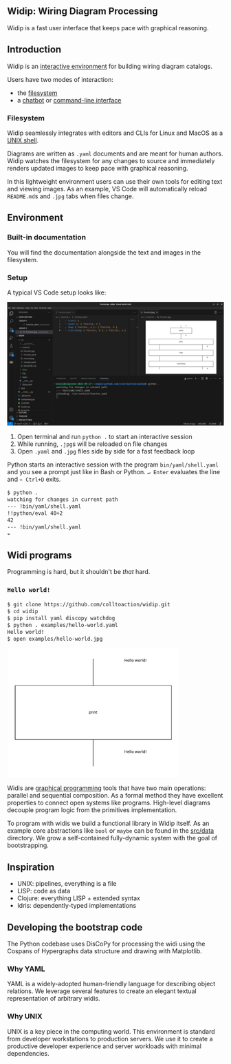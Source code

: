 Widip: Wiring Diagram Processing
-----

Widip is a fast user interface that keeps pace with graphical reasoning.

## Introduction

Widip is an [interactive environment] for building wiring diagram catalogs.

Users have two modes of interaction:
* the [filesystem]
* a [chatbot] or [command-line interface]

### Filesystem
Widip seamlessly integrates with editors and CLIs for Linux and MacOS as a [UNIX shell].

Diagrams are written as `.yaml` documents and are meant for human authors. Widip watches the filesystem for any changes to source and immediately renders updated images to keep pace with graphical reasoning.

In this lightweight environment users can use their own tools for editing text and viewing images. As an example, VS Code will automatically reload `README.md`s and `.jpg` tabs when files change.

## Environment
### Built-in documentation
You will find the documentation alongside the text and images in the filesystem.

### Setup

A typical VS Code setup looks like:

![](examples/typical-vscode-setup.png)

1. Open terminal and run `python .` to start an interactive session
2. While running, `.jpg`s will be reloaded on file changes
3. Open `.yaml` and `.jpg` files side by side for a fast feedback loop

Python starts an interactive session with the program `bin/yaml/shell.yaml` and you see a prompt just like in Bash or Python. `↵ Enter` evaluates the line and `⌁ Ctrl+D` exits.

```
$ python .
watching for changes in current path
--- !bin/yaml/shell.yaml
!!python/eval 40+2
42
--- !bin/yaml/shell.yaml
⌁
```

## Widi programs

Programming is hard, but it shouldn't be _that_ hard.


### `Hello world!`

```
$ git clone https://github.com/colltoaction/widip.git
$ cd widip
$ pip install yaml discopy watchdog
$ python . examples/hello-world.yaml
Hello world!
$ open examples/hello-world.jpg
```

<img src="examples/hello-world.jpg" width="400">

Widis are [graphical programming](https://graphicallinearalgebra.net/2015/04/26/adding-part-1-and-mr-fibonacci/) tools that have two main operations: parallel and sequential composition. As a formal method they have excellent properties to connect open systems like programs. High-level diagrams decouple program logic from the primitives implementation.

To program with widis we build a functional library in Widip itself. As an example core abstractions like `bool` or `maybe` can be found in the [src/data](src/data) directory. We grow a self-contained fully-dynamic system with the goal of bootstrapping.

## Inspiration

* UNIX: pipelines, everything is a file
* LISP: code as data
* Clojure: everything LISP + extended syntax
* Idris: dependently-typed implementations

## Developing the bootstrap code
The Python codebase uses DisCoPy for processing the widi using the Cospans of Hypergraphs data structure and drawing with Matplotlib.

### Why YAML

YAML is a widely-adopted human-friendly language for describing object relations. We leverage several features to create an elegant textual representation of arbitrary widis.

### Why UNIX

UNIX is a key piece in the computing world. This environment is standard from developer workstations to production servers. We use it to create a productive developer experience and server workloads with minimal dependencies.


[UNIX shell]: https://en.wikipedia.org/wiki/Unix_shell
[chatbot]: https://en.wikipedia.org/wiki/chatbot
[command-line interface]: https://en.wikipedia.org/wiki/Command-line_interface
[filesystem]: https://en.wikipedia.org/wiki/File_manager
[interactive environment]: https://en.wikipedia.org/wiki/Read%E2%80%93eval%E2%80%93print_loop
